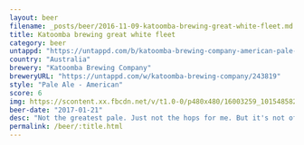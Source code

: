```yaml
---
layout: beer
filename: _posts/beer/2016-11-09-katoomba-brewing-great-white-fleet.md
title: Katoomba brewing great white fleet
category: beer
untappd: "https://untappd.com/b/katoomba-brewing-company-american-pale-ale/1367305"
country: "Australia"
brewery: "Katoomba Brewing Company"
breweryURL: "https://untappd.com/w/katoomba-brewing-company/243819"
style: "Pale Ale - American"
score: 6
img: https://scontent.xx.fbcdn.net/v/t1.0-0/p480x480/16003259_10154858223573745_6426982720169353754_n.jpg?oh=2cf900814e70425768f5ded7cdb0a578&oe=58FDEED5
beer-date: "2017-01-21"
desc: "Not the greatest pale. Just not the hops for me. But it's not offensive"
permalink: /beer/:title.html
---
```

